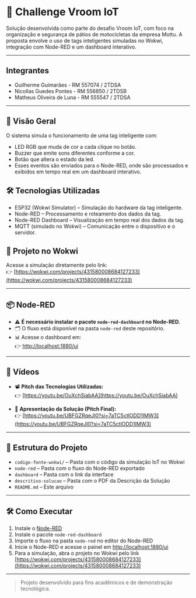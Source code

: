 # 🚀 Challenge Vroom IoT

Solução desenvolvida como parte do desafio Vroom IoT, com foco na organização e segurança de pátios de motocicletas da empresa Mottu. A proposta envolve o uso de tags inteligentes simuladas no Wokwi, integração com Node-RED e um dashboard interativo.

---

## Integrantes
- Guilherme Guimarães - RM 557074 / 2TDSA
- Nicollas Guedes Pontes - RM 556850 / 2TDSB
- Matheus Oliveira de Luna - RM 555547 / 2TDSA

---

## 📍 Visão Geral
O sistema simula o funcionamento de uma tag inteligente com:

- LED RGB que muda de cor a cada clique no botão.
- Buzzer que emite sons diferentes conforme a cor.
- Botão que altera o estado da led.
- Esses eventos são enviados para o Node-RED, onde são processados e exibidos em tempo real em um dashboard interativo.

## 🛠 Tecnologias Utilizadas
- ESP32 (Wokwi Simulator) – Simulação do hardware da tag inteligente.
- Node-RED – Processamento e roteamento dos dados da tag.
- Node-RED Dashboard – Visualização em tempo real dos dados da tag.
- MQTT (simulado no Wokwi) – Comunicação entre o dispositivo e o servidor.

## 🔌 Projeto no Wokwi

Acesse a simulação diretamente pelo link:  
👉 [https://wokwi.com/projects/431580008684127233](https://wokwi.com/projects/431580008684127233)

---

## 📦 Node-RED

- ⚠️ **É necessário instalar o pacote `node-red-dashboard` no Node-RED.**
- 🗂️ O fluxo está disponível na pasta `node-red` deste repositório.
- 📊 Acesse o dashboard em:  
  👉 [http://localhost:1880/ui](http://localhost:1880/ui)

---

## 🎥 Vídeos

- 📽️ **Pitch das Tecnologias Utilizadas:**  
  👉 [https://youtu.be/OuXchSjabAA](https://youtu.be/OuXchSjabAA)

- 🧠 **Apresentação da Solução (Pitch Final):**  
  👉 [https://youtu.be/UBFGZRqeJI0?si=7aTC5ctlODD1IMW3](https://youtu.be/UBFGZRqeJI0?si=7aTC5ctlODD1IMW3)

---

## 📁 Estrutura do Projeto

- `codigo-fonte-wokwi/` – Pasta com o código da simulação IoT no Wokwi
- `node-red` – Pasta com o fluxo do Node-RED exportado
- `dashboard` – Pasta com o link da interface
- `descritivo-solucao` – Pasta com o PDF da Descrição da Solução
- `README.md` – Este arquivo

---

## 🛠️ Como Executar

1. Instale o [Node-RED](https://nodered.org/)
2. Instale o pacote `node-red-dashboard`
3. Importe o fluxo na pasta `node-red` no editor do Node-RED
4. Inicie o Node-RED e acesse o painel em [http://localhost:1880/ui](http://localhost:1880/ui)
5. Para a simulação, abra o projeto no Wokwi pelo link [https://wokwi.com/projects/431580008684127233](https://wokwi.com/projects/431580008684127233)

---

> Projeto desenvolvido para fins acadêmicos e de demonstração tecnológica.
